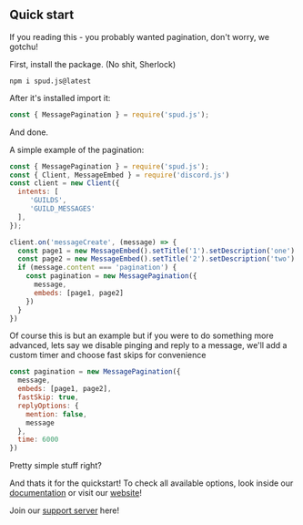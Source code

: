 ## Quick start

If you reading this - you probably wanted pagination, don't worry, we gotchu!

First, install the package. (No shit, Sherlock)
```
npm i spud.js@latest
```
After it's installed import it:
```js
const { MessagePagination } = require('spud.js');
```
And done.

A simple example of the pagination:
```js
const { MessagePagination } = require('spud.js');
const { Client, MessageEmbed } = require('discord.js')
const client = new Client({
  intents: [
     'GUILDS',
     'GUILD_MESSAGES'
  ],
});

client.on('messageCreate', (message) => {
  const page1 = new MessageEmbed().setTitle('1').setDescription('one')
  const page2 = new MessageEmbed().setTitle('2').setDescription('two')
  if (message.content === 'pagination') {
    const pagination = new MessagePagination({
      message,
      embeds: [page1, page2]
    })   
  }
})
```
Of course this is but an example but if you were to do something more advanced, lets say we disable pinging and reply to a message, we'll add a custom timer and choose fast skips for convenience
```js
const pagination = new MessagePagination({
  message,
  embeds: [page1, page2],
  fastSkip: true,
  replyOptions: {
    mention: false,
    message
  },
  time: 6000
})
```
Pretty simple stuff right?

And thats it for the quickstart!
To check all available options, look inside our [documentation](https://github.com/MrPotato30/spudjs-docs) or visit our [website](https://spudjs.repl.co/)!


Join our [support server](https://spudjs.repl.co/support) here!
